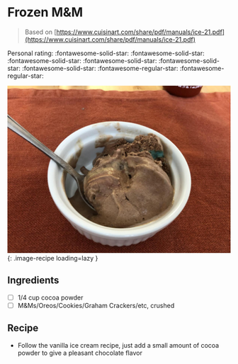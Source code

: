 <!-- Needs Manual Review -->

<!-- Do not modify sections with "AUTO-*". They are updated by make.py -->

# Frozen M&M

> Based on [https://www.cuisinart.com/share/pdf/manuals/ice-21.pdf](https://www.cuisinart.com/share/pdf/manuals/ice-21.pdf)

<!-- rating=3; (User can specify rating on scale of 1-5) -->
<!-- AUTO-UserRating -->
Personal rating: :fontawesome-solid-star: :fontawesome-solid-star: :fontawesome-solid-star: :fontawesome-solid-star: :fontawesome-solid-star: :fontawesome-solid-star: :fontawesome-regular-star: :fontawesome-regular-star:
<!-- /AUTO-UserRating -->

<!-- name_image=frozen_m&m.jpeg; (User can specify image name if multiple exist) -->
<!-- AUTO-Image -->
![frozen_m&m.jpeg](./frozen_m&m.jpeg){: .image-recipe loading=lazy }
<!-- /AUTO-Image -->

## Ingredients

* [ ] 1/4 cup cocoa powder
* [ ] M&Ms/Oreos/Cookies/Graham Crackers/etc, crushed

## Recipe

* Follow the vanilla ice cream recipe, just add a small amount of cocoa powder to give a pleasant chocolate flavor
